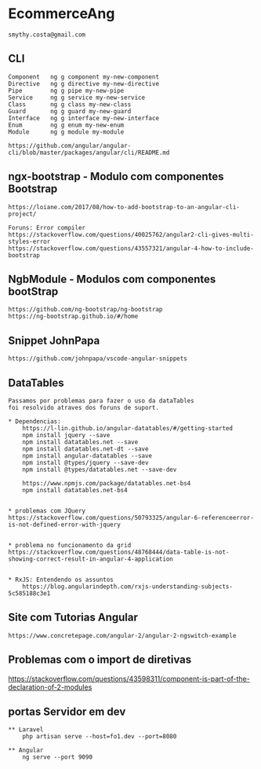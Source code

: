 # EcommerceAng
    smythy.costa@gmail.com




##  CLI  
    Component	ng g component my-new-component
    Directive	ng g directive my-new-directive
    Pipe	    ng g pipe my-new-pipe
    Service	    ng g service my-new-service
    Class	    ng g class my-new-class
    Guard	    ng g guard my-new-guard
    Interface	ng g interface my-new-interface
    Enum	    ng g enum my-new-enum
    Module	    ng g module my-module

    https://github.com/angular/angular-cli/blob/master/packages/angular/cli/README.md




## ngx-bootstrap - Modulo com componentes Bootstrap  
    https://loiane.com/2017/08/how-to-add-bootstrap-to-an-angular-cli-project/

    Foruns: Error compiler
    https://stackoverflow.com/questions/40025762/angular2-cli-gives-multi-styles-error
    https://stackoverflow.com/questions/43557321/angular-4-how-to-include-bootstrap




## NgbModule - Modulos com componentes bootStrap
    https://github.com/ng-bootstrap/ng-bootstrap
    https://ng-bootstrap.github.io/#/home




## Snippet JohnPapa
    https://github.com/johnpapa/vscode-angular-snippets




## DataTables
    Passamos por problemas para fazer o uso da dataTables
    foi resolvido atraves dos foruns de suport.

    * Dependencias:
        https://l-lin.github.io/angular-datatables/#/getting-started
        npm install jquery --save
        npm install datatables.net --save
        npm install datatables.net-dt --save
        npm install angular-datatables --save
        npm install @types/jquery --save-dev
        npm install @types/datatables.net --save-dev
    
        https://www.npmjs.com/package/datatables.net-bs4
        npm install datatables.net-bs4


    * problemas com JQuery
    https://stackoverflow.com/questions/50793325/angular-6-referenceerror-is-not-defined-error-with-jquery


    * problema no funcionamento da grid
    https://stackoverflow.com/questions/48768444/data-table-is-not-showing-correct-result-in-angular-4-application


    * RxJS: Entendendo os assuntos
        https://blog.angularindepth.com/rxjs-understanding-subjects-5c585188c3e1



## Site com Tutorias Angular
    https://www.concretepage.com/angular-2/angular-2-ngswitch-example




## Problemas com o import de diretivas
https://stackoverflow.com/questions/43598311/component-is-part-of-the-declaration-of-2-modules



## portas Servidor em dev
    ** Laravel
        php artisan serve --host=fo1.dev --port=8080 
        
    ** Angular
        ng serve --port 9090 